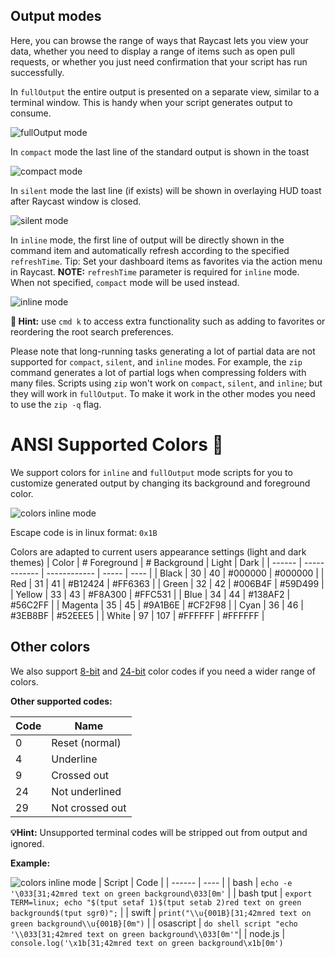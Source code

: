 ## Output modes

Here, you can browse the range of ways that Raycast lets you view your data, whether you need to display a range of items such as open pull requests, or whether you just need confirmation that your script has run successfully.

In `fullOutput` the entire output is presented on a separate view, similar to a terminal window. This is handy when your script generates output to consume.

![fullOutput mode](/images/screenshots/fulloutput-mode.png)

In `compact` mode the last line of the standard output is shown in the toast

![compact mode](/images/screenshots/compact-mode.png)

In `silent` mode the last line (if exists) will be shown in overlaying HUD toast after Raycast window is closed.

![silent mode](/images/screenshots/silent-mode.png)

In `inline` mode, the first line of output will be directly shown in the command item and automatically refresh according to the specified `refreshTime`. Tip: Set your dashboard items as favorites via the action menu in Raycast.
**NOTE:** `refreshTime` parameter is required for `inline` mode. When not specified, `compact` mode will be used instead.

![inline mode](/images/screenshots/inline-mode.png)

**🚨 Hint:** use `cmd k` to access extra functionality such as adding to favorites or reordering the root search preferences.

Please note that long-running tasks generating a lot of partial data are not supported for `compact`, `silent`, and `inline` modes. For example, the `zip` command generates a lot of partial logs when compressing folders with many files. Scripts using `zip` won't work on `compact`, `silent`, and `inline`; but they will work in `fullOutput`. To make it work in the other modes you need to use the `zip -q` flag.

# ANSI Supported Colors 🎨

We support colors for `inline` and `fullOutput` mode scripts for you to customize generated output by changing its background and foreground color.

![colors inline mode](/images/screenshots/inline-colours.png)

Escape code is in linux format: `0x1B`

Colors are adapted to current users appearance settings (light and dark themes)
| Color | # Foreground | # Background | Light | Dark |
| ------ | ------------ | ------------ | ----- | ---- |
| Black | 30 | 40 | #000000 | #000000 |
| Red | 31 | 41 | #B12424 | #FF6363 |
| Green | 32 | 42 | #006B4F | #59D499 |
| Yellow | 33 | 43 | #F8A300 | #FFC531 |
| Blue | 34 | 44 | #138AF2 | #56C2FF |
| Magenta | 35 | 45 | #9A1B6E | #CF2F98 |
| Cyan | 36 | 46 | #3EB8BF | #52EEE5 |
| White | 97 | 107 | #FFFFFF | #FFFFFF |

## Other colors

We also support [8-bit](https://en.wikipedia.org/wiki/ANSI_escape_code#8-bit) and [24-bit](https://en.wikipedia.org/wiki/ANSI_escape_code#24-bit) color codes if you need a wider range of colors.

**Other supported codes:**

| Code | Name |
| ---- | ---- |
| 0 | Reset (normal) |
| 4 | Underline |
| 9 | Crossed out |
| 24 | Not underlined |
| 29 | Not crossed out |

**💡Hint:** Unsupported terminal codes will be stripped out from output and ignored.

**Example:**

![colors inline mode](/images/screenshots/colour-example.png)
| Script | Code |
| ------ | ---- |
| bash | `echo -e '\033[31;42mred text on green background\033[0m'` |
| bash tput | `export TERM=linux; echo "$(tput setaf 1)$(tput setab 2)red text on green background$(tput sgr0)";` |
| swift | `print("\\u{001B}[31;42mred text on green background\\u{001B}[0m")` |
| osascript | `do shell script "echo '\\033[31;42mred text on green background\\033[0m'"`|
| node.js | `console.log('\x1b[31;42mred text on green background\x1b[0m')`